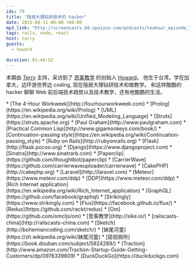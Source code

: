 ```yaml
---
idx: 79
title: "隐居大理钻研技术的 hacker"
date: 2015-08-31 09:00 +08:00
mp3_link: "http://screencasts.b0.upaiyun.com/podcasts/teahour_episode_79.m4a"
tags: rails, node, react
host: terry
guests:
  - howard

duration: 01:49:52
---
```


本期由 [Terry](http://weibo.com/poshboytl) 主持，采访到了 [思客教学](http://sike.io/) 的创始人 [Howard](http://sike.io/)。 他生于台湾，学在加拿大，边环游世界边 coding,
现在隐居大理钻研技术和做教学。 和这样酷酷的 hacker 聊聊 Web 前后端技术趋势以及技术教学，还有他酷酷的生活。

<section class="notes" markdown="1">
* [The 4-Hour Workweek](http://fourhourworkweek.com)
* [Prolog](https://en.wikipedia.org/wiki/Prolog)
* [UML](https://en.wikipedia.org/wiki/Unified_Modeling_Language)
* [Struts](https://struts.apache.org)
* [Paul Graham](http://www.paulgraham.com)
* [Practical Common Lisp](http://www.gigamonkeys.com/book/)
* [Continuation-passing style](https://en.wikipedia.org/wiki/Continuation-passing_style)
* [Ruby on Rails](http://rubyonrails.org)
* [Flask](http://flask.pocoo.org)
* [Django](https://www.djangoproject.com)
* [Sinatra](http://www.sinatrarb.com)
* [Paperclip](https://github.com/thoughtbot/paperclip)
* [CarrierWave](https://github.com/carrierwaveuploader/carrierwave)
* [CakePHP](http://cakephp.org)
* [Laravel](http://laravel.com)
* [Meteor](https://www.meteor.com/ddp)
* [DDP](https://www.meteor.com/ddp)
* [Rich Internet application](https://en.wikipedia.org/wiki/Rich_Internet_application)
* [GraphQL](https://github.com/facebook/graphql)
* [Strikingly](https://www.strikingly.com)
* [Flux](https://facebook.github.io/flux/)
* [Redux](https://github.com/rackt/redux)
* [Om](https://github.com/omcljs/om)
* [思客教学](http://sike.io/)
* [railscasts-china](http://railscasts-china.com)
* [Sketch](http://bohemiancoding.com/sketch/)
* [妹尾河童](https://zh.wikipedia.org/wiki/妹尾河童)
* [窥视厕所](https://book.douban.com/subject/5924289/)
* [Traction](http://www.amazon.com/Traction-Startup-Guide-Getting-Customers/dp/0976339609)
* [DuckDuckGo](https://duckduckgo.com)
</section>
